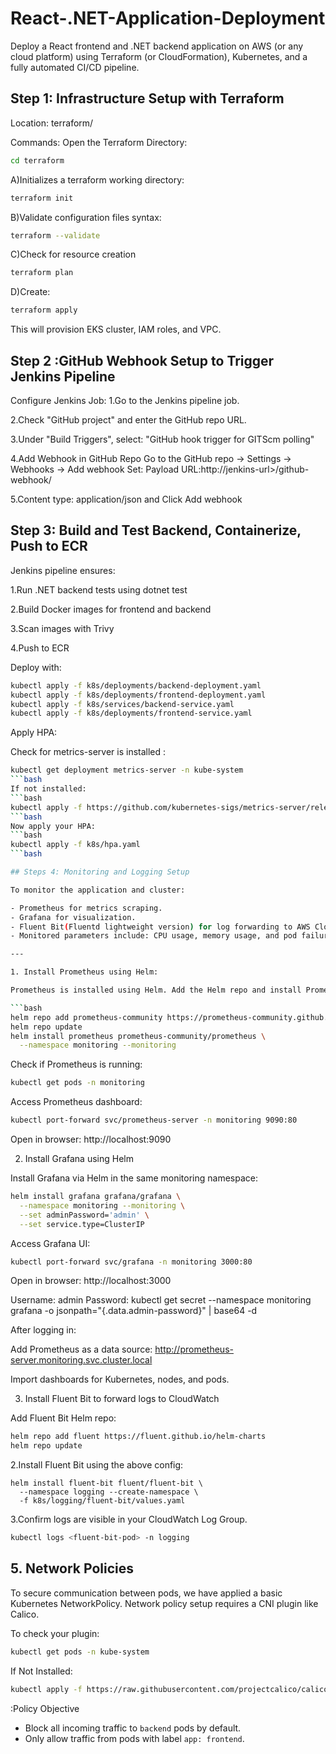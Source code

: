 # React-.NET-Application-Deployment
Deploy a React frontend and .NET backend application on AWS (or any cloud platform) using Terraform (or CloudFormation), Kubernetes, and a fully automated CI/CD pipeline.

## Step 1: Infrastructure Setup with Terraform
Location: terraform/

Commands:
Open the Terraform Directory:
```bash
cd terraform
```
A)Initializes a terraform working directory:
```bash
terraform init
```
B)Validate configuration files syntax:
```bash
terraform --validate
```
C)Check for resource creation
```bash
terraform plan 
```

D)Create:
```bash
terraform apply
```
This will provision EKS cluster, IAM roles, and VPC.

## Step 2 :GitHub Webhook Setup to Trigger Jenkins Pipeline

Configure Jenkins Job:
1.Go to the Jenkins pipeline job.

2.Check "GitHub project" and enter the GitHub repo URL.

3.Under "Build Triggers", select: "GitHub hook trigger for GITScm polling"

4.Add Webhook in GitHub Repo
Go to the GitHub repo → Settings → Webhooks → Add webhook
Set: Payload URL:http://jenkins-url>/github-webhook/

5.Content type: application/json and Click Add webhook


## Step 3: Build and Test Backend, Containerize, Push to ECR


Jenkins pipeline ensures:

1.Run .NET backend tests using dotnet test

2.Build Docker images for frontend and backend

3.Scan images with Trivy

4.Push to ECR


Deploy with:
```bash
kubectl apply -f k8s/deployments/backend-deployment.yaml
kubectl apply -f k8s/deployments/frontend-deployment.yaml
kubectl apply -f k8s/services/backend-service.yaml
kubectl apply -f k8s/deployments/frontend-service.yaml
```


Apply HPA:

Check for metrics-server is installed :
```bash
kubectl get deployment metrics-server -n kube-system
```bash
If not installed:
```bash
kubectl apply -f https://github.com/kubernetes-sigs/metrics-server/releases/latest/download/components.yaml
```bash
Now apply your HPA:
```bash
kubectl apply -f k8s/hpa.yaml
```bash

## Steps 4: Monitoring and Logging Setup

To monitor the application and cluster:

- Prometheus for metrics scraping.
- Grafana for visualization.
- Fluent Bit(Fluentd lightweight version) for log forwarding to AWS CloudWatch.
- Monitored parameters include: CPU usage, memory usage, and pod failures.

---

1. Install Prometheus using Helm:

Prometheus is installed using Helm. Add the Helm repo and install Prometheus:

```bash
helm repo add prometheus-community https://prometheus-community.github.io/helm-charts
helm repo update
helm install prometheus prometheus-community/prometheus \
  --namespace monitoring --monitoring
```

Check if Prometheus is running:
```bash
kubectl get pods -n monitoring
```
Access Prometheus dashboard:
```bash
kubectl port-forward svc/prometheus-server -n monitoring 9090:80
```
Open in browser: http://localhost:9090

2. Install Grafana using Helm

Install Grafana via Helm in the same monitoring namespace:
```bash
helm install grafana grafana/grafana \
  --namespace monitoring --monitoring \
  --set adminPassword='admin' \
  --set service.type=ClusterIP
```
Access Grafana UI:
```bash
kubectl port-forward svc/grafana -n monitoring 3000:80
```
Open in browser: http://localhost:3000

Username: admin
Password: kubectl get secret --namespace monitoring grafana -o jsonpath="{.data.admin-password}" | base64 -d

After logging in:

Add Prometheus as a data source: http://prometheus-server.monitoring.svc.cluster.local

Import dashboards for Kubernetes, nodes, and pods.

3. Install Fluent Bit to forward logs to CloudWatch

Add Fluent Bit Helm repo:
```bash
helm repo add fluent https://fluent.github.io/helm-charts
helm repo update
```
2.Install Fluent Bit using the above config:
```
helm install fluent-bit fluent/fluent-bit \
  --namespace logging --create-namespace \
  -f k8s/logging/fluent-bit/values.yaml
```
3.Confirm logs are visible in your CloudWatch Log Group.
```bash
kubectl logs <fluent-bit-pod> -n logging
```



## 5. Network Policies

To secure communication between pods, we have applied a basic Kubernetes NetworkPolicy.
Network policy setup requires a CNI plugin like Calico.

To check your plugin:

```bash
kubectl get pods -n kube-system
```
If Not Installed:
```bash
kubectl apply -f https://raw.githubusercontent.com/projectcalico/calico/v3.26.1/manifests/calico.yaml
```

:Policy Objective

- Block all incoming traffic to `backend` pods by default.
- Only allow traffic from pods with label `app: frontend`.
